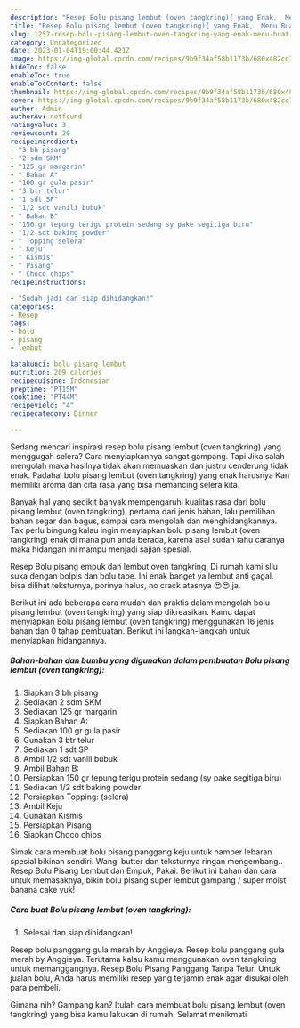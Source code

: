 ```yaml
---
description: "Resep Bolu pisang lembut (oven tangkring){ yang Enak,  Menu Buat lebaran"
title: "Resep Bolu pisang lembut (oven tangkring){ yang Enak,  Menu Buat lebaran"
slug: 1257-resep-bolu-pisang-lembut-oven-tangkring-yang-enak-menu-buat-lebaran
category: Uncategorized
date: 2023-01-04T19:00:44.421Z
image: https://img-global.cpcdn.com/recipes/9b9f34af58b1173b/680x482cq70/bolu-pisang-lembut-oven-tangkring-foto-resep-utama.jpg
hideToc: false
enableToc: true
enableTocContent: false
thumbnail: https://img-global.cpcdn.com/recipes/9b9f34af58b1173b/680x482cq70/bolu-pisang-lembut-oven-tangkring-foto-resep-utama.jpg
cover: https://img-global.cpcdn.com/recipes/9b9f34af58b1173b/680x482cq70/bolu-pisang-lembut-oven-tangkring-foto-resep-utama.jpg
author: Admin
authorAv: notfound
ratingvalue: 3
reviewcount: 20
recipeingredient:
- "3 bh pisang"
- "2 sdm SKM"
- "125 gr margarin"
- " Bahan A"
- "100 gr gula pasir"
- "3 btr telur"
- "1 sdt SP"
- "1/2 sdt vanili bubuk"
- " Bahan B"
- "150 gr tepung terigu protein sedang sy pake segitiga biru"
- "1/2 sdt baking powder"
- " Topping selera"
- " Keju"
- " Kismis"
- " Pisang"
- " Choco chips"
recipeinstructions:

- "Sudah jadi dan siap dihidangkan!"
categories:
- Resep
tags:
- bolu
- pisang
- lembut

katakunci: bolu pisang lembut 
nutrition: 209 calories
recipecuisine: Indonesian
preptime: "PT15M"
cooktime: "PT44M"
recipeyield: "4"
recipecategory: Dinner

---
```



Sedang mencari inspirasi resep bolu pisang lembut (oven tangkring) yang menggugah selera? Cara menyiapkannya sangat gampang. Tapi Jika salah mengolah maka hasilnya tidak akan memuaskan dan justru cenderung tidak enak. Padahal bolu pisang lembut (oven tangkring) yang enak harusnya Kan memiliki aroma dan cita rasa yang bisa memancing selera kita.


Banyak hal yang sedikit banyak mempengaruhi kualitas rasa dari bolu pisang lembut (oven tangkring), pertama dari jenis bahan, lalu pemilihan bahan segar dan bagus, sampai cara mengolah dan menghidangkannya. Tak perlu bingung kalau ingin menyiapkan bolu pisang lembut (oven tangkring) enak di mana pun anda berada, karena asal sudah tahu caranya maka hidangan ini mampu menjadi sajian spesial.

Resep Bolu pisang empuk dan lembut oven tangkring. Di rumah kami sllu suka dengan bolpis dan bolu tape. Ini enak banget ya lembut anti gagal. bisa dilihat teksturnya, porinya halus, no crack atasnya 😍😍 ja.


Berikut ini ada beberapa cara mudah dan praktis dalam mengolah bolu pisang lembut (oven tangkring) yang siap dikreasikan. Kamu dapat menyiapkan Bolu pisang lembut (oven tangkring) menggunakan 16 jenis bahan dan 0 tahap pembuatan. Berikut ini langkah-langkah untuk menyiapkan hidangannya.

<!--inarticleads1-->

##### Bahan-bahan dan bumbu yang digunakan dalam pembuatan Bolu pisang lembut (oven tangkring):

1. Siapkan 3 bh pisang
1. Sediakan 2 sdm SKM
1. Sediakan 125 gr margarin
1. Siapkan  Bahan A:
1. Sediakan 100 gr gula pasir
1. Gunakan 3 btr telur
1. Sediakan 1 sdt SP
1. Ambil 1/2 sdt vanili bubuk
1. Ambil  Bahan B:
1. Persiapkan 150 gr tepung terigu protein sedang (sy pake segitiga biru)
1. Sediakan 1/2 sdt baking powder
1. Persiapkan  Topping: (selera)
1. Ambil  Keju
1. Gunakan  Kismis
1. Persiapkan  Pisang
1. Siapkan  Choco chips


Simak cara membuat bolu pisang panggang keju untuk hamper lebaran spesial bikinan sendiri. Wangi butter dan teksturnya ringan mengembang.. Resep Bolu Pisang Lembut dan Empuk, Pakai. Berikut ini bahan dan cara untuk memasaknya, bikin bolu pisang super lembut gampang / super moist banana cake yuk! 

<!--inarticleads2-->

##### Cara buat Bolu pisang lembut (oven tangkring):


1. Selesai dan siap dihidangkan!

Resep bolu panggang gula merah by Anggieya. Resep bolu panggang gula merah by Anggieya. Terutama kalau kamu menggunakan oven tangkring untuk memanggangnya. Resep Bolu Pisang Panggang Tanpa Telur. Untuk jualan bolu, Anda harus memiliki resep yang terjamin enak agar disukai oleh para pembeli. 

Gimana nih? Gampang kan? Itulah cara membuat bolu pisang lembut (oven tangkring) yang bisa kamu lakukan di rumah. Selamat menikmati

